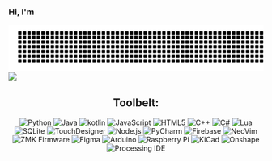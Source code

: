 ### Hi, I'm
![Git Artwork](./gitartwork.svg)
![](https://komarev.com/ghpvc/?username=JinRecords&color=466d1d)
<div align="center">

  ## Toolbelt:
  <!-- Programming Languages -->
  <img src="https://img.shields.io/badge/Python-3776AB?style=for-the-badge&logo=python&logoColor=white" alt="Python" />
  <img src="https://img.shields.io/badge/Java-007396?style=for-the-badge&logo=java&logoColor=white" alt="Java" />
    <img src="https://img.shields.io/badge/Kotlin-7F52FF?style=for-the-badge&logo=kotlin&logoColor=white" alt="kotlin" />
  <img src="https://img.shields.io/badge/JavaScript-F7DF1E?style=for-the-badge&logo=javascript&logoColor=black" alt="JavaScript" />
  <img src="https://img.shields.io/badge/HTML5-E34F26?style=for-the-badge&logo=html5&logoColor=white" alt="HTML5" />
  <img src="https://img.shields.io/badge/C++-00599C?style=for-the-badge&logo=cplusplus&logoColor=white" alt="C++" />
  <img src="https://img.shields.io/badge/C%23-239120?style=for-the-badge&logo=csharp&logoColor=white" alt="C#" />
  <img src="https://img.shields.io/badge/Lua-2C2D72?style=for-the-badge&logo=lua&logoColor=white" alt="Lua" />


  <!-- Tools -->
  <img src="https://img.shields.io/badge/SQLite-003B57?style=for-the-badge&logo=sqlite&logoColor=white" alt="SQLite" />
  <img src="https://img.shields.io/badge/TouchDesigner-FFBB00?style=for-the-badge&logo=nvidia&logoColor=black" alt="TouchDesigner" />
  <img src="https://img.shields.io/badge/Node.js-339933?style=for-the-badge&logo=nodedotjs&logoColor=white" alt="Node.js" />
  <img src="https://img.shields.io/badge/PyCharm-000000?style=for-the-badge&logo=pycharm&logoColor=white" alt="PyCharm" />
  <img src="https://img.shields.io/badge/Firebase-FFCA28?style=for-the-badge&logo=firebase&logoColor=black" alt="Firebase" />
  <img src="https://img.shields.io/badge/NeoVim-019733?style=for-the-badge&logo=neovim&logoColor=white" alt="NeoVim" />
  <img src="https://img.shields.io/badge/ZMK-F4A261?style=for-the-badge&logo=zmk&logoColor=black" alt="ZMK Firmware" />
  <img src="https://img.shields.io/badge/Figma-F24E1E?style=for-the-badge&logo=figma&logoColor=white" alt="Figma" />
  <img src="https://img.shields.io/badge/Arduino-00979D?style=for-the-badge&logo=arduino&logoColor=white" alt="Arduino" />
  <img src="https://img.shields.io/badge/Raspberry%20Pi-A22846?style=for-the-badge&logo=raspberrypi&logoColor=white" alt="Raspberry Pi" />
  <img src="https://img.shields.io/badge/KiCad-314CB0?style=for-the-badge&logo=kicad&logoColor=white" alt="KiCad" />
  <img src="https://img.shields.io/badge/Onshape-1B365D?style=for-the-badge&logo=&logoColor=white" alt="Onshape" />
  <img src="https://img.shields.io/badge/Processing-006699?style=for-the-badge&logo=&logoColor=white" alt="Processing IDE" />

</div>
